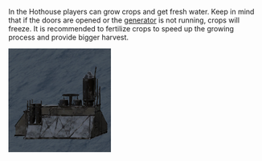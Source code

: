 In the Hothouse players can grow crops and get fresh water. Keep in mind that if the doors are opened or the [generator](generator.md) is not running, crops will freeze. It is recommended to fertilize crops to speed up the growing process and provide bigger harvest. 

![](../assets/images/hothouse.png)